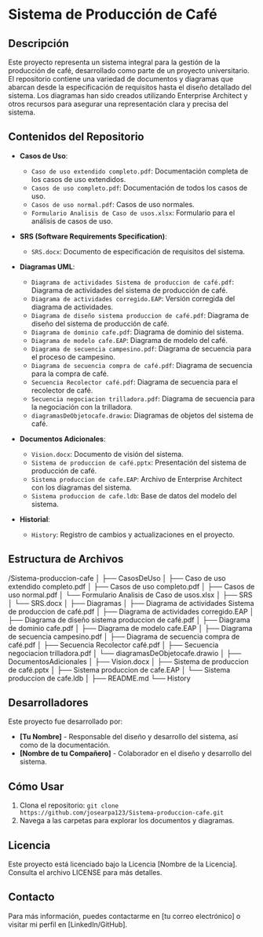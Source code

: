 # Sistema de Producción de Café

## Descripción

Este proyecto representa un sistema integral para la gestión de la producción de café, desarrollado como parte de un proyecto universitario. El repositorio contiene una variedad de documentos y diagramas que abarcan desde la especificación de requisitos hasta el diseño detallado del sistema. Los diagramas han sido creados utilizando Enterprise Architect y otros recursos para asegurar una representación clara y precisa del sistema.

## Contenidos del Repositorio

- **Casos de Uso**:
  - `Caso de uso extendido completo.pdf`: Documentación completa de los casos de uso extendidos.
  - `Casos de uso completo.pdf`: Documentación de todos los casos de uso.
  - `Casos de uso normal.pdf`: Casos de uso normales.
  - `Formulario Analisis de Caso de usos.xlsx`: Formulario para el análisis de casos de uso.

- **SRS (Software Requirements Specification)**:
  - `SRS.docx`: Documento de especificación de requisitos del sistema.

- **Diagramas UML**:
  - `Diagrama de actividades Sistema de produccion de café.pdf`: Diagrama de actividades del sistema de producción de café.
  - `Diagrama de actividades corregido.EAP`: Versión corregida del diagrama de actividades.
  - `Diagrama de diseño sistema produccion de café.pdf`: Diagrama de diseño del sistema de producción de café.
  - `Diagrama de dominio cafe.pdf`: Diagrama de dominio del sistema.
  - `Diagrama de modelo cafe.EAP`: Diagrama de modelo del café.
  - `Diagrama de secuencia campesino.pdf`: Diagrama de secuencia para el proceso de campesino.
  - `Diagrama de secuencia compra de café.pdf`: Diagrama de secuencia para la compra de café.
  - `Secuencia Recolector café.pdf`: Diagrama de secuencia para el recolector de café.
  - `Secuencia negociacion trilladora.pdf`: Diagrama de secuencia para la negociación con la trilladora.
  - `diagramasDeObjetocafe.drawio`: Diagramas de objetos del sistema de café.

- **Documentos Adicionales**:
  - `Vision.docx`: Documento de visión del sistema.
  - `Sistema de produccion de café.pptx`: Presentación del sistema de producción de café.
  - `Sistema produccion de cafe.EAP`: Archivo de Enterprise Architect con los diagramas del sistema.
  - `Sistema produccion de cafe.ldb`: Base de datos del modelo del sistema.

- **Historial**:
  - `History`: Registro de cambios y actualizaciones en el proyecto.

## Estructura de Archivos

/Sistema-produccion-cafe │ ├── CasosDeUso │ ├── Caso de uso extendido completo.pdf │ ├── Casos de uso completo.pdf │ ├── Casos de uso normal.pdf │ └── Formulario Analisis de Caso de usos.xlsx │ ├── SRS │ └── SRS.docx │ ├── Diagramas │ ├── Diagrama de actividades Sistema de produccion de café.pdf │ ├── Diagrama de actividades corregido.EAP │ ├── Diagrama de diseño sistema produccion de café.pdf │ ├── Diagrama de dominio cafe.pdf │ ├── Diagrama de modelo cafe.EAP │ ├── Diagrama de secuencia campesino.pdf │ ├── Diagrama de secuencia compra de café.pdf │ ├── Secuencia Recolector café.pdf │ ├── Secuencia negociacion trilladora.pdf │ └── diagramasDeObjetocafe.drawio │ ├── DocumentosAdicionales │ ├── Vision.docx │ ├── Sistema de produccion de café.pptx │ ├── Sistema produccion de cafe.EAP │ └── Sistema produccion de cafe.ldb │ ├── README.md └── History

## Desarrolladores

Este proyecto fue desarrollado por:

- **[Tu Nombre]** - Responsable del diseño y desarrollo del sistema, así como de la documentación.
- **[Nombre de tu Compañero]** - Colaborador en el diseño y desarrollo del sistema.

## Cómo Usar

1. Clona el repositorio: `git clone https://github.com/josearpa123/Sistema-produccion-cafe.git`
2. Navega a las carpetas para explorar los documentos y diagramas.

## Licencia

Este proyecto está licenciado bajo la Licencia [Nombre de la Licencia]. Consulta el archivo LICENSE para más detalles.

## Contacto

Para más información, puedes contactarme en [tu correo electrónico] o visitar mi perfil en [LinkedIn/GitHub].

